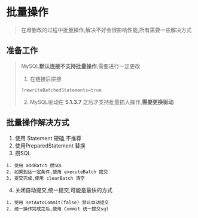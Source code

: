 # 批量操作

>   在增删改的过程中批量操作,解决不好会很影响性能,所有需要一些解决方式

## 准备工作

>   MySQL**默认连接不支持批量操作**,需要进行一定更改
>
>   1.  在链接后拼接
>
>   ```properties
>   ?rewriteBatchedStatements=true
>   ```
>
>   2.  MySQL驱动在 **5.1.3.7** 之后才支持批量插入操作,**需要更换驱动**

## 批量操作解决方式

1.  使用 Statement 硬磕,不推荐
2.  使用PreparedStatement 替换
3.  攒SQL

```text
1. 使用 addBatch 攒SQL
2. 如果到达一定条件,使用 executeBatch 提交
3. 提交完成,使用 clearBatch 清空
```

4.  关闭自动提交,统一提交,可能是最快的方式

```text
1. 使用 setAutoCommit(false) 禁止自动提交
2. 统一操作完成之后,使用 Commit 统一提交sql
```

